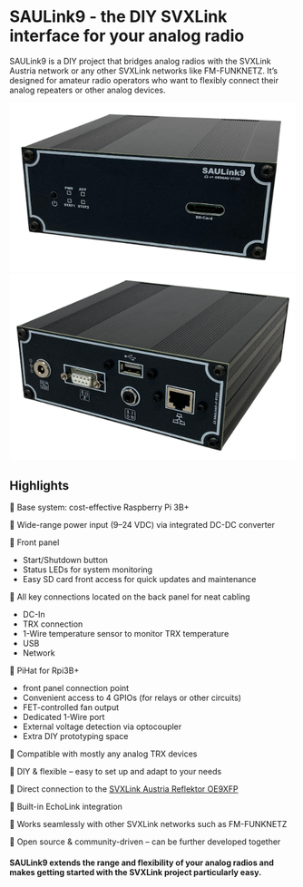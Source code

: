 # SAULink9 - the DIY SVXLink interface for your analog radio

SAULink9 is a DIY project that bridges analog radios with the SVXLink Austria network or any other SVXLink networks like FM-FUNKNETZ.
It’s designed for amateur radio operators who want to flexibly connect their analog repeaters or other analog devices.

![Caseoverfront](/Node_Case/SAULink9_over_front.png)
![Caseoverback](/Node_Case/SAULink9_over_back.png)

## Highlights

🔹 Base system: cost-effective Raspberry Pi 3B+

🔹 Wide-range power input (9–24 VDC) via integrated DC-DC converter

🔹 Front panel
 * Start/Shutdown button
 * Status LEDs for system monitoring
 * Easy SD card front access for quick updates and maintenance
   
🔹 All key connections located on the back panel for neat cabling
 * DC-In
 * TRX connection
 * 1-Wire temperature sensor to monitor TRX temperature
 * USB
 * Network

🔹 PiHat for Rpi3B+
  * front panel connection point
  * Convenient access to 4 GPIOs (for relays or other circuits)
  * FET-controlled fan output
  * Dedicated 1-Wire port
  * External voltage detection via optocoupler
  * Extra DIY prototyping space
    
🔹 Compatible with mostly any analog TRX devices

🔹 DIY & flexible – easy to set up and adapt to your needs

🔹 Direct connection to the [SVXLink Austria Reflektor OE9XFP](http://oe9xvi.dyndns.org:46197)

🔹 Built-in EchoLink integration

🔹 Works seamlessly with other SVXLink networks such as FM-FUNKNETZ

🔹 Open source & community-driven – can be further developed together

#### SAULink9 extends the range and flexibility of your analog radios and makes getting started with the SVXLink project particularly easy.




